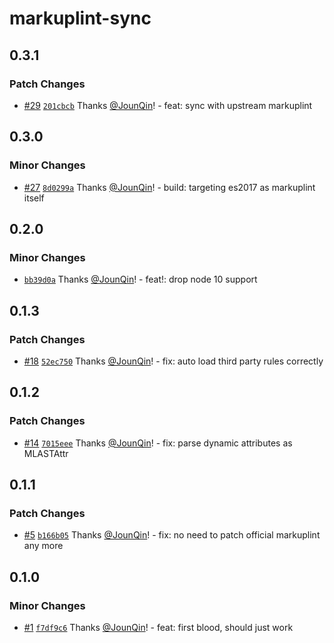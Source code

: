 # markuplint-sync

## 0.3.1

### Patch Changes

- [#29](https://github.com/rx-ts/markuplint/pull/29) [`201cbcb`](https://github.com/rx-ts/markuplint/commit/201cbcb71de74d85f40c1bb9b291aefd7772c747) Thanks [@JounQin](https://github.com/JounQin)! - feat: sync with upstream markuplint

## 0.3.0

### Minor Changes

- [#27](https://github.com/rx-ts/markuplint/pull/27) [`8d0299a`](https://github.com/rx-ts/markuplint/commit/8d0299ab80e9495a2aac852a4e48d071e8594eaf) Thanks [@JounQin](https://github.com/JounQin)! - build: targeting es2017 as markuplint itself

## 0.2.0

### Minor Changes

- [`bb39d0a`](https://github.com/rx-ts/markuplint/commit/bb39d0ad3a68503141a78593aa46e49b1ba2ab06) Thanks [@JounQin](https://github.com/JounQin)! - feat!: drop node 10 support

## 0.1.3

### Patch Changes

- [#18](https://github.com/rx-ts/markuplint/pull/18) [`52ec750`](https://github.com/rx-ts/markuplint/commit/52ec7506ca1f929b8d556168657205e36a0d1f8d) Thanks [@JounQin](https://github.com/JounQin)! - fix: auto load third party rules correctly

## 0.1.2

### Patch Changes

- [#14](https://github.com/rx-ts/markuplint/pull/14) [`7015eee`](https://github.com/rx-ts/markuplint/commit/7015eee1d298a44eed9297a094d6513d11446749) Thanks [@JounQin](https://github.com/JounQin)! - fix: parse dynamic attributes as MLASTAttr

## 0.1.1

### Patch Changes

- [#5](https://github.com/rx-ts/markuplint-sync/pull/5) [`b166b05`](https://github.com/rx-ts/markuplint-sync/commit/b166b0564c14649a8c39462ce69f2ffd36e5c52b) Thanks [@JounQin](https://github.com/JounQin)! - fix: no need to patch official markuplint any more

## 0.1.0

### Minor Changes

- [#1](https://github.com/rx-ts/markuplint-sync/pull/1) [`f7df9c6`](https://github.com/rx-ts/markuplint-sync/commit/f7df9c693c2511255f8421c214315be23ad1ce0b) Thanks [@JounQin](https://github.com/JounQin)! - feat: first blood, should just work
